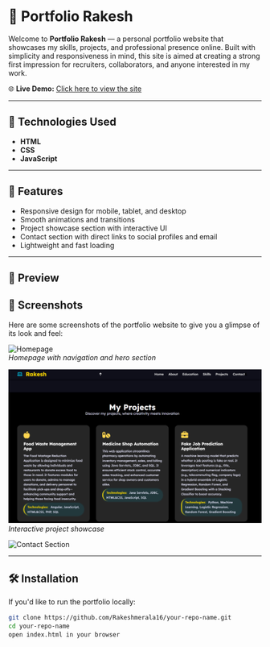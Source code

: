 
# 📌 Portfolio Rakesh

Welcome to **Portfolio Rakesh** — a personal portfolio website that showcases my skills, projects, and professional presence online. Built with simplicity and responsiveness in mind, this site is aimed at creating a strong first impression for recruiters, collaborators, and anyone interested in my work.

🌐 **Live Demo:** [Click here to view the site](https://68273e9ced295e88e0e62159--funny-creponne-0be43f.netlify.app/)

---

## 🚀 Technologies Used

- **HTML**
- **CSS**
- **JavaScript**

---

## 🎯 Features

- Responsive design for mobile, tablet, and desktop
- Smooth animations and transitions
- Project showcase section with interactive UI
- Contact section with direct links to social profiles and email
- Lightweight and fast loading

---

## 📸 Preview
## 📸 Screenshots

Here are some screenshots of the portfolio website to give you a glimpse of its look and feel:

![Homepage](homepage.png)  
*Homepage with navigation and hero section*

![Projects Section](projects.png)  
*Interactive project showcase*

![Contact Section](contact.png)  


---

## 🛠️ Installation

If you'd like to run the portfolio locally:

```bash
git clone https://github.com/Rakeshmerala16/your-repo-name.git
cd your-repo-name
open index.html in your browser
